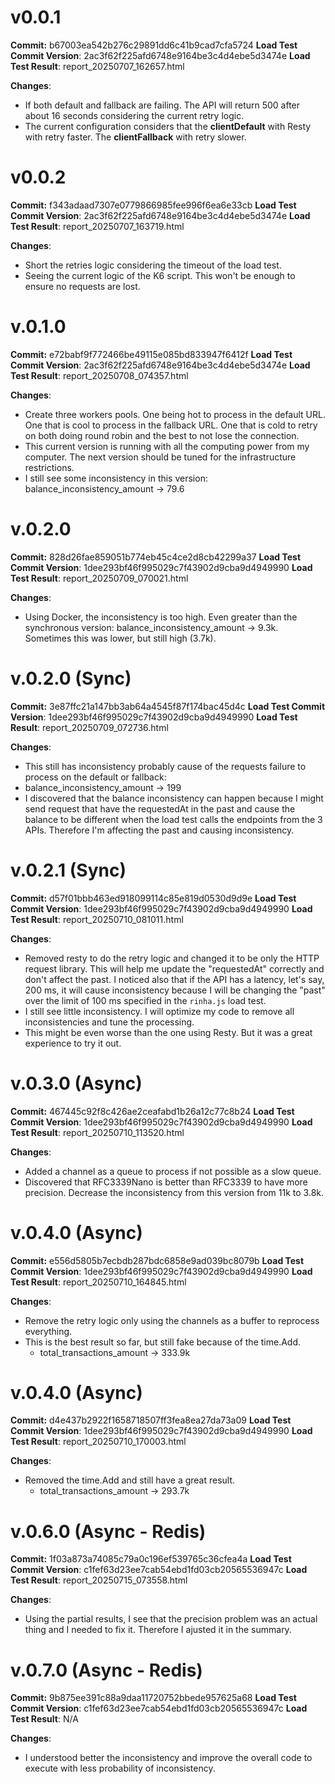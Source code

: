 # v0.0.1

**Commit:** b67003ea542b276c29891dd6c41b9cad7cfa5724
**Load Test Commit Version**: 2ac3f62f225afd6748e9164be3c4d4ebe5d3474e
**Load Test Result**: report_20250707_162657.html

**Changes**:

- If both default and fallback are failing. The API will return 500 after about 16 seconds considering the current retry logic.
- The current configuration considers that the **clientDefault** with Resty with retry faster. The **clientFallback** with retry slower.

# v0.0.2

**Commit:** f343adaad7307e0779866985fee996f6ea6e33cb
**Load Test Commit Version**: 2ac3f62f225afd6748e9164be3c4d4ebe5d3474e
**Load Test Result**: report_20250707_163719.html

**Changes**:

- Short the retries logic considering the timeout of the load test.
- Seeing the current logic of the K6 script. This won't be enough to ensure no requests are lost.

# v.0.1.0

**Commit:** e72babf9f772466be49115e085bd833947f6412f
**Load Test Commit Version**: 2ac3f62f225afd6748e9164be3c4d4ebe5d3474e
**Load Test Result**: report_20250708_074357.html

**Changes**:

- Create three workers pools. One being hot to process in the default URL. One that is cool to process in the fallback URL. One that is cold to retry on both doing round robin and the best to not lose the connection.
- This current version is running with all the computing power from my computer. The next version should be tuned for the infrastructure restrictions.
- I still see some inconsistency in this version: balance_inconsistency_amount -> 79.6

# v.0.2.0

**Commit:** 828d26fae859051b774eb45c4ce2d8cb42299a37
**Load Test Commit Version**: 1dee293bf46f995029c7f43902d9cba9d4949990
**Load Test Result**: report_20250709_070021.html

**Changes**:

- Using Docker, the inconsistency is too high. Even greater than the synchronous version: balance_inconsistency_amount -> 9.3k. Sometimes this was lower, but still high (3.7k).

# v.0.2.0 (Sync)

**Commit:** 3e87ffc21a147bb3ab64a4545f87f174bac45d4c
**Load Test Commit Version**: 1dee293bf46f995029c7f43902d9cba9d4949990
**Load Test Result**: report_20250709_072736.html

**Changes**:

- This still has inconsistency probably cause of the requests failure to process on the default or fallback:
- balance_inconsistency_amount -> 199
- I discovered that the balance inconsistency can happen because I might send request that have the requestedAt in the past and cause the balance to be different when the load test calls the endpoints from the 3 APIs. Therefore I'm affecting the past and causing inconsistency.

# v.0.2.1 (Sync)

**Commit:** d57f01bbb463ed918099114c85e819d0530d9d9e
**Load Test Commit Version**: 1dee293bf46f995029c7f43902d9cba9d4949990
**Load Test Result**: report_20250710_081011.html

**Changes**:

- Removed resty to do the retry logic and changed it to be only the HTTP request library. This will help me update the "requestedAt" correctly and don't affect the past. I noticed also that if the API has a latency, let's say, 200 ms, it will cause inconsistency because I will be changing the "past" over the limit of 100 ms specified in the `rinha.js` load test.
- I still see little inconsistency. I will optimize my code to remove all inconsistencies and tune the processing.
- This might be even worse than the one using Resty. But it was a great experience to try it out.

# v.0.3.0 (Async)

**Commit:** 467445c92f8c426ae2ceafabd1b26a12c77c8b24
**Load Test Commit Version**: 1dee293bf46f995029c7f43902d9cba9d4949990
**Load Test Result**: report_20250710_113520.html

**Changes**:

- Added a channel as a queue to process if not possible as a slow queue.
- Discovered that RFC3339Nano is better than RFC3339 to have more precision. Decrease the inconsistency from this version from 11k to 3.8k.

# v.0.4.0 (Async)

**Commit:** e556d5805b7ecbdb287bdc6858e9ad039bc8079b
**Load Test Commit Version**: 1dee293bf46f995029c7f43902d9cba9d4949990
**Load Test Result**: report_20250710_164845.html

**Changes**:

- Remove the retry logic only using the channels as a buffer to reprocess everything.
- This is the best result so far, but still fake because of the time.Add.
  - total_transactions_amount -> 333.9k

# v.0.4.0 (Async)

**Commit:** d4e437b2922f1658718507ff3fea8ea27da73a09
**Load Test Commit Version**: 1dee293bf46f995029c7f43902d9cba9d4949990
**Load Test Result**: report_20250710_170003.html

**Changes**:

- Removed the time.Add and still have a great result.
  - total_transactions_amount -> 293.7k

# v.0.6.0 (Async - Redis)

**Commit:** 1f03a873a74085c79a0c196ef539765c36cfea4a
**Load Test Commit Version**: c1fef63d23ee7cab54ebd1fd03cb20565536947c
**Load Test Result**: report_20250715_073558.html

**Changes**:

- Using the partial results, I see that the precision problem was an actual thing and I needed to fix it. Therefore I ajusted it in the summary.

# v.0.7.0 (Async - Redis)

**Commit:** 9b875ee391c88a9daa11720752bbede957625a68
**Load Test Commit Version**: c1fef63d23ee7cab54ebd1fd03cb20565536947c
**Load Test Result**: N/A

**Changes**:

- I understood better the inconsistency and improve the overall code to execute with less probability of inconsistency.